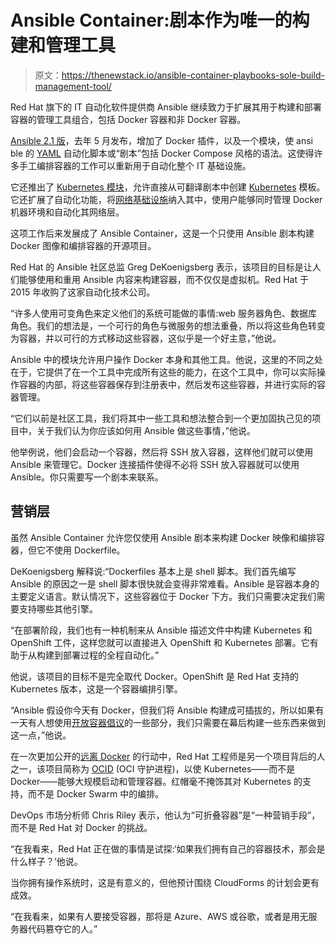 # Ansible Container:剧本作为唯一的构建和管理工具

> 原文：<https://thenewstack.io/ansible-container-playbooks-sole-build-management-tool/>

Red Hat 旗下的 IT 自动化软件提供商 Ansible 继续致力于扩展其用于构建和部署容器的管理工具组合，包括 Docker 容器和非 Docker 容器。

[Ansible 2.1 版](https://www.ansible.com/blog/ansible-2.1)，去年 5 月发布，增加了 Docker 插件，以及一个模块，使 ansi ble 的 [YAML](http://yaml.org/) 自动化脚本或“剧本”包括 Docker Compose 风格的语法。这使得许多手工编排容器的工作可以重新用于自动化整个 IT 基础设施。

它还推出了 [Kubernetes 模块](http://www.businesswire.com/news/home/20160620005670/en/Red-Hat-Launches-Ansible-Native-Container-Workflow-Project)，允许直接从可翻译剧本中创建 [Kubernetes](/category/kubernetes/) 模板。它还扩展了自动化功能，将[网络基础设施](https://thenewstack.io/red-hat-ansible-will-handle-networking/)纳入其中，使用户能够同时管理 Docker 机器环境和自动化其网络层。

这项工作后来发展成了 Ansible Container，这是一个只使用 Ansible 剧本构建 Docker 图像和编排容器的开源项目。

Red Hat 的 Ansible 社区总监 Greg DeKoenigsberg 表示，该项目的目标是让人们能够使用和重用 Ansible 内容来构建容器，而不仅仅是虚拟机。Red Hat 于 2015 年收购了这家自动化技术公司。

“许多人使用可变角色来定义他们的系统可能做的事情:web 服务器角色、数据库角色。我们的想法是，一个可行的角色与微服务的想法重叠，所以将这些角色转变为容器，并以可行的方式移动这些容器，这似乎是一个好主意，”他说。

Ansible 中的模块允许用户操作 Docker 本身和其他工具。他说，这里的不同之处在于，它提供了在一个工具中完成所有这些的能力，在这个工具中，你可以实际操作容器的内部，将这些容器保存到注册表中，然后发布这些容器，并进行实际的容器管理。

“它们以前是社区工具，我们将其中一些工具和想法整合到一个更加固执己见的项目中，关于我们认为你应该如何用 Ansible 做这些事情，”他说。

他举例说，他们会启动一个容器，然后将 SSH 放入容器，这样他们就可以使用 Ansible 来管理它。Docker 连接插件使得不必将 SSH 放入容器就可以使用 Ansible。你只需要写一个剧本来联系。

## 营销层

虽然 Ansible Container 允许您仅使用 Ansible 剧本来构建 Docker 映像和编排容器，但它不使用 Dockerfile。

DeKoenigsberg 解释说:“Dockerfiles 基本上是 shell 脚本。我们首先编写 Ansible 的原因之一是 shell 脚本很快就会变得非常难看。Ansible 是容器本身的主要定义语言。默认情况下，这些容器位于 Docker 下方。我们只需要决定我们需要支持哪些其他引擎。

“在部署阶段，我们也有一种机制来从 Ansible 描述文件中构建 Kubernetes 和 OpenShift 工件，这样您就可以直接进入 OpenShift 和 Kubernetes 部署。它有助于从构建到部署过程的全程自动化。”

他说，该项目的目标不是完全取代 Docker。OpenShift 是 Red Hat 支持的 Kubernetes 版本，这是一个容器编排引擎。

“Ansible 假设你今天有 Docker，但我们将 Ansible 构建成可插拔的，所以如果有一天有人想使用[开放容器倡议](https://thenewstack.io/amazon-aws-now-supports-oci-format-will-mixed-registry-now/)的一些部分，我们只需要在幕后构建一些东西来做到这一点，”他说。

在一次更加公开的[远离 Docker](https://thenewstack.io/oci-building-way-kubernetes-run-containers-without-docker/) 的行动中，Red Hat 工程师是另一个项目背后的人之一，该项目简称为 [OCID](https://github.com/kubernetes-incubator/ocid) (OCI 守护进程)，以使 Kubernetes——而不是 Docker——能够大规模启动和管理容器。红帽毫不掩饰其对 Kubernetes 的支持，而不是 Docker Swarm 中的编排。

DevOps 市场分析师 Chris Riley 表示，他认为“可折叠容器”是“一种营销手段”，而不是 Red Hat 对 Docker 的挑战。

“在我看来，Red Hat 正在做的事情是试探:‘如果我们拥有自己的容器技术，那会是什么样子？’他说。

当你拥有操作系统时，这是有意义的，但他预计围绕 CloudForms 的计划会更有成效。

“在我看来，如果有人要接受容器，那将是 Azure、AWS 或谷歌，或者是用无服务器代码篡夺它的人。”

<svg xmlns:xlink="http://www.w3.org/1999/xlink" viewBox="0 0 68 31" version="1.1"><title>Group</title> <desc>Created with Sketch.</desc></svg>